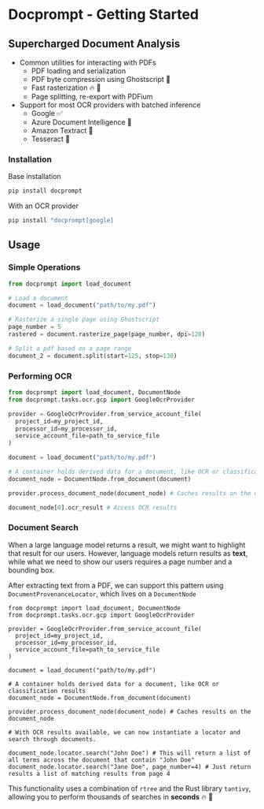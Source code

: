 # Docprompt - Getting Started

## Supercharged Document Analysis

* Common utilities for interacting with PDFs
  * PDF loading and serialization
  * PDF byte compression using Ghostscript :ghost:
  * Fast rasterization :fire: :rocket:
  * Page splitting, re-export with PDFium
* Support for most OCR providers with batched inference
  * Google :white_check_mark:
  * Azure Document Intelligence :red_circle:
  * Amazon Textract :red_circle:
  * Tesseract :red_circle:



### Installation

Base installation

```bash
pip install docprompt
```

With an OCR provider

```bash
pip install "docprompt[google]
```

## Usage


### Simple Operations
```python
from docprompt import load_document

# Load a document
document = load_document("path/to/my.pdf")

# Rasterize a single page using Ghostscript
page_number = 5
rastered = document.rasterize_page(page_number, dpi=120)

# Split a pdf based on a page range
document_2 = document.split(start=125, stop=130)
```

### Performing OCR
```python
from docprompt import load_document, DocumentNode
from docprompt.tasks.ocr.gcp import GoogleOcrProvider

provider = GoogleOcrProvider.from_service_account_file(
  project_id=my_project_id,
  processor_id=my_processor_id,
  service_account_file=path_to_service_file
)

document = load_document("path/to/my.pdf")

# A container holds derived data for a document, like OCR or classification results
document_node = DocumentNode.from_document(document)

provider.process_document_node(document_node) # Caches results on the document_node

document_node[0].ocr_result # Access OCR results
```


### Document Search

When a large language model returns a result, we might want to highlight that result for our users. However, language models return results as **text**, while what we need to show our users requires a page number and a bounding box.

After extracting text from a PDF, we can support this pattern using `DocumentProvenanceLocator`, which lives on a `DocumentNode`

```
from docprompt import load_document, DocumentNode
from docprompt.tasks.ocr.gcp import GoogleOcrProvider

provider = GoogleOcrProvider.from_service_account_file(
  project_id=my_project_id,
  processor_id=my_processor_id,
  service_account_file=path_to_service_file
)

document = load_document("path/to/my.pdf")

# A container holds derived data for a document, like OCR or classification results
document_node = DocumentNode.from_document(document)

provider.process_document_node(document_node) # Caches results on the document_node

# With OCR results available, we can now instantiate a locator and search through documents.

document_node.locator.search("John Doe") # This will return a list of all terms across the document that contain "John Doe"
document_node.locator.search("Jane Doe", page_number=4) # Just return results a list of matching results from page 4
```

This functionality uses a combination of `rtree` and the Rust library `tantivy`, allowing you to perform thousands of searches in **seconds** :fire: :rocket:
